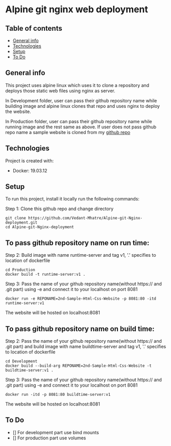 # Alpine git nginx web deployment

## Table of contents
* [General info](#general-info)
* [Technologies](#technologies)
* [Setup](#setup)
* [To Do](#todo)


## General info
This project uses alpine linux which uses it to clone a repository and deploys those static web files using nginx as server.
	
In Development folder, user can pass their github repository name while building image and alpine linux clones that repo and uses nginx to deploy the website.

In Production folder, user can pass their github repository name while running image and the rest same as above. If user does not pass github repo name a sample website is cloned from my [github repo](https://github.com/Vedant-Mhatre/Sample-Html-Css-Website)


## Technologies
Project is created with:
* Docker: 19.03.12

	
## Setup
To run this project, install it locally run the following commands:

Step 1:
Clone this github repo and change directory 
```
git clone https://github.com/Vedant-Mhatre/Alpine-git-Nginx-deployment.git
cd Alpine-git-Nginx-deployment
```
<h2>To pass github repository name on run time: </h2>

Step 2:
Build image with name runtime-server and tag v1, '.' specifies to location of dockerfile 
```
cd Production
docker build -t runtime-server:v1 .
```

Step 3:
Pass the name of your github repository name(without https:// and .git part) using -e and connect it to your localhost on port 8081
```
docker run -e REPONAME=2nd-Sample-Html-Css-Website -p 8081:80 -itd runtime-server:v1
```
The website will be hosted on localhost:8081

<h2>To pass github repository name on build time: </h2>

Step 2:
Pass the name of your github repository name(without https:// and .git part) and build image with name buildtime-server and tag v1, '.' specifies to location of dockerfile 
```
cd Development
docker build --build-arg REPONAME=2nd-Sample-Html-Css-Website -t buildtime-server:v1 .
```

Step 3:
Pass the name of your github repository name(without https:// and .git part) using -e and connect it to your localhost on port 8081
```
docker run -itd -p 8081:80 buildtime-server:v1
```

The website will be hosted on localhost:8081

## To Do

- [] For development part use bind mounts 
- [] For production part use volumes 
